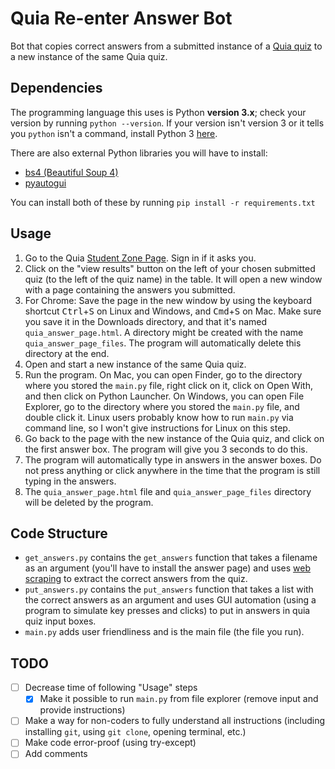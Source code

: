 # Quia Re-enter Answer Bot

Bot that copies correct answers from a submitted instance of a [Quia quiz](https://www.quia.com/quicktour.html#:~:text=Complete%20online%20testing%20tools%20that%20allow%20you%20to%20create%20quizzes%2C%20grade%20them%20with%20computer%20assistance%2C%20and%20receive%20detailed%20reports%20on%20student%20performance.) to a new instance of the same Quia quiz.

## Dependencies

The programming language this uses is Python **version 3.x**; check your version by running `python --version`. If your version isn't version 3 or it tells you `python` isn't a command, install Python 3 [here](https://www.python.org/downloads/).

There are also external Python libraries you will have to install:
* [bs4 (Beautiful Soup 4)](https://www.crummy.com/software/BeautifulSoup/bs4/doc/) 
* [pyautogui](https://pyautogui.readthedocs.io/en/latest/) 

You can install both of these by running `pip install -r requirements.txt` 

## Usage

1. Go to the Quia [Student Zone Page](https://www.quia.com/studentZone). Sign in if it asks you.
2. Click on the "view results" button on the left of your chosen submitted quiz (to the left of the quiz name) in the table.  It will open a new window with a page containing the answers you submitted.
3. For Chrome: Save the page in the new window by using the keyboard shortcut <kbd>Ctrl</kbd>+<kbd>S</kbd> on Linux and Windows, and <kbd>Cmd</kbd>+<kbd>S</kbd> on Mac. Make sure you save it in the Downloads directory, and that it's named `quia_answer_page.html`. A directory might be created with the name `quia_answer_page_files`. The program will automatically delete this directory at the end.
4. Open and start a new instance of the same Quia quiz.
5. Run the program. On Mac, you can open Finder, go to the directory where you stored the `main.py` file, right click on it, click on Open With, and then click on Python Launcher. On Windows, you can open File Explorer, go to the directory where you stored the `main.py` file, and double click it. Linux users probably know how to run `main.py` via command line, so I won't give instructions for Linux on this step.
6. Go back to the page with the new instance of the Quia quiz, and click on the first answer box. The program will give you 3 seconds to do this. 
7. The program will automatically type in answers in the answer boxes. Do not press anything or click anywhere in the time that the program is still typing in the answers.
8. The `quia_answer_page.html` file and `quia_answer_page_files` directory will be deleted by the program.

## Code Structure

* `get_answers.py` contains the `get_answers` function that takes a filename as an argument (you'll have to install the answer page) and uses [web scraping](https://en.wikipedia.org/wiki/Web_scraping) to extract the correct answers from the quiz.
* `put_answers.py` contains the `put_answers` function that takes a list with the correct answers as an argument and uses GUI automation (using a program to simulate key presses and clicks) to put in answers in quia quiz input boxes.
* `main.py` adds user friendliness and is the main file (the file you run).

## TODO

- [ ] Decrease time of following "Usage" steps
  - [x]  Make it possible to run `main.py` from file explorer (remove input and provide instructions)
- [ ] Make a way for non-coders to fully understand all instructions (including installing `git`, using `git clone`, opening terminal, etc.)
- [ ] Make code error-proof (using try-except)
- [ ] Add comments
